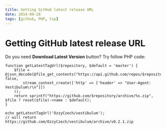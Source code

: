 ```yaml
---
title: Getting GitHub latest release URL
date: 2014-09-28
tags: [github, PHP, tip]
---
```


# Getting GitHub latest release URL

Do you need **Download Latest Version** button? Try follow PHP code:

```
function getLatestTagUrl($repository, $default = 'master') {
    $file = @json_decode(@file_get_contents("https://api.github.com/repos/$repository/tags", false,
        stream_context_create(['http' => ['header' => "User-Agent: Vestibulum\r\n"]])
    ));
    return sprintf("https://github.com/$repository/archive/%s.zip", $file ? reset($file)->name : $default);
}

echo getLatestTagUrl('OzzyCzech/vestibulum');
// will return https://github.com/OzzyCzech/vestibulum/archive/v0.2.1.zip
```
